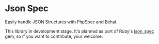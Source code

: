 Json Spec
===================

Easily handle JSON Structures with PhpSpec and Behat

This library in development stage. It's planned as port of Ruby's [json_spec](https://github.com/collectiveidea/json_spec) gem, so if you want to contribute, your welcome. 
